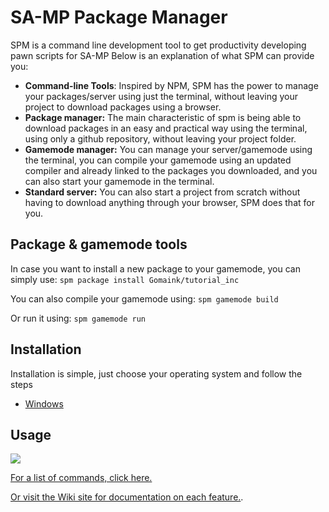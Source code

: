 # SA-MP Package Manager

SPM is a command line development tool to get productivity developing pawn scripts for SA-MP
Below is an explanation of what SPM can provide you:

- **Command-line Tools**: Inspired by NPM, SPM has the power to manage your packages/server using just the terminal, without leaving your project to download packages using a browser.
- **Package manager:** The main characteristic of spm is being able to download packages in an easy and practical way using the terminal, using only a github repository, without leaving your project folder.
- **Gamemode manager:** You can manage your server/gamemode using the terminal, you can compile your gamemode using an updated compiler and already linked to the packages you downloaded, and you can also start your gamemode in the terminal.
- **Standard server:** You can also start a project from scratch without having to download anything through your browser, SPM does that for you.

## Package & gamemode tools
In case you want to install a new package to your gamemode, you can simply use:
`spm package install Gomaink/tutorial_inc`

You can also compile your gamemode using:
`spm gamemode build`

Or run it using:
`spm gamemode run`

## Installation

Installation is simple, just choose your operating system and follow the steps
- [Windows](https://github.com/Southclaws/sampctl/wiki/Windows)
  
## Usage
![](https://i.imgur.com/dAK5h03.png)

[For a list of commands, click here.](https://github.com/samp-package-manager/samp-package-manager/wiki/Commands)

[Or visit the Wiki site for documentation on each feature.](https://github.com/samp-package-manager/samp-package-manager/wiki).
